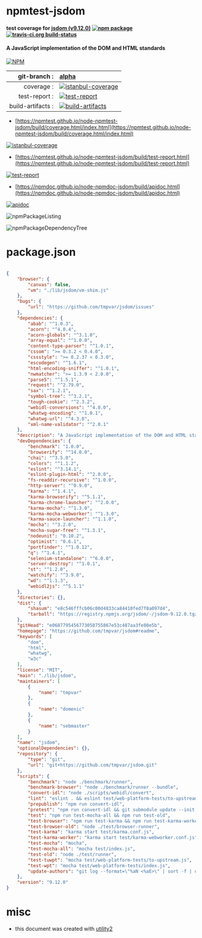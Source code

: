 # npmtest-jsdom

#### test coverage for  [jsdom (v9.12.0)](https://github.com/tmpvar/jsdom#readme)  [![npm package](https://img.shields.io/npm/v/npmtest-jsdom.svg?style=flat-square)](https://www.npmjs.org/package/npmtest-jsdom) [![travis-ci.org build-status](https://api.travis-ci.org/npmtest/node-npmtest-jsdom.svg)](https://travis-ci.org/npmtest/node-npmtest-jsdom)

#### A JavaScript implementation of the DOM and HTML standards

[![NPM](https://nodei.co/npm/jsdom.png?downloads=true&downloadRank=true&stars=true)](https://www.npmjs.com/package/jsdom)

| git-branch : | [alpha](https://github.com/npmtest/node-npmtest-jsdom/tree/alpha)|
|--:|:--|
| coverage : | [![istanbul-coverage](https://npmtest.github.io/node-npmtest-jsdom/build/coverage.badge.svg)](https://npmtest.github.io/node-npmtest-jsdom/build/coverage.html/index.html)|
| test-report : | [![test-report](https://npmtest.github.io/node-npmtest-jsdom/build/test-report.badge.svg)](https://npmtest.github.io/node-npmtest-jsdom/build/test-report.html)|
| build-artifacts : | [![build-artifacts](https://npmtest.github.io/node-npmtest-jsdom/glyphicons_144_folder_open.png)](https://github.com/npmtest/node-npmtest-jsdom/tree/gh-pages/build)|

- [https://npmtest.github.io/node-npmtest-jsdom/build/coverage.html/index.html](https://npmtest.github.io/node-npmtest-jsdom/build/coverage.html/index.html)

[![istanbul-coverage](https://npmtest.github.io/node-npmtest-jsdom/build/screenCapture.buildCi.browser.%252Ftmp%252Fbuild%252Fcoverage.lib.html.png)](https://npmtest.github.io/node-npmtest-jsdom/build/coverage.html/index.html)

- [https://npmtest.github.io/node-npmtest-jsdom/build/test-report.html](https://npmtest.github.io/node-npmtest-jsdom/build/test-report.html)

[![test-report](https://npmtest.github.io/node-npmtest-jsdom/build/screenCapture.buildCi.browser.%252Ftmp%252Fbuild%252Ftest-report.html.png)](https://npmtest.github.io/node-npmtest-jsdom/build/test-report.html)

- [https://npmdoc.github.io/node-npmdoc-jsdom/build/apidoc.html](https://npmdoc.github.io/node-npmdoc-jsdom/build/apidoc.html)

[![apidoc](https://npmdoc.github.io/node-npmdoc-jsdom/build/screenCapture.buildCi.browser.%252Ftmp%252Fbuild%252Fapidoc.html.png)](https://npmdoc.github.io/node-npmdoc-jsdom/build/apidoc.html)

![npmPackageListing](https://npmtest.github.io/node-npmtest-jsdom/build/screenCapture.npmPackageListing.svg)

![npmPackageDependencyTree](https://npmtest.github.io/node-npmtest-jsdom/build/screenCapture.npmPackageDependencyTree.svg)



# package.json

```json

{
    "browser": {
        "canvas": false,
        "vm": "./lib/jsdom/vm-shim.js"
    },
    "bugs": {
        "url": "https://github.com/tmpvar/jsdom/issues"
    },
    "dependencies": {
        "abab": "^1.0.3",
        "acorn": "^4.0.4",
        "acorn-globals": "^3.1.0",
        "array-equal": "^1.0.0",
        "content-type-parser": "^1.0.1",
        "cssom": ">= 0.3.2 < 0.4.0",
        "cssstyle": ">= 0.2.37 < 0.3.0",
        "escodegen": "^1.6.1",
        "html-encoding-sniffer": "^1.0.1",
        "nwmatcher": ">= 1.3.9 < 2.0.0",
        "parse5": "^1.5.1",
        "request": "^2.79.0",
        "sax": "^1.2.1",
        "symbol-tree": "^3.2.1",
        "tough-cookie": "^2.3.2",
        "webidl-conversions": "^4.0.0",
        "whatwg-encoding": "^1.0.1",
        "whatwg-url": "^4.3.0",
        "xml-name-validator": "^2.0.1"
    },
    "description": "A JavaScript implementation of the DOM and HTML standards",
    "devDependencies": {
        "benchmark": "1.0.0",
        "browserify": "^14.0.0",
        "chai": "^3.5.0",
        "colors": "^1.1.2",
        "eslint": "^3.14.1",
        "eslint-plugin-html": "^2.0.0",
        "fs-readdir-recursive": "^1.0.0",
        "http-server": "^0.9.0",
        "karma": "^1.4.1",
        "karma-browserify": "^5.1.1",
        "karma-chrome-launcher": "^2.0.0",
        "karma-mocha": "^1.3.0",
        "karma-mocha-webworker": "^1.3.0",
        "karma-sauce-launcher": "^1.1.0",
        "mocha": "^3.2.0",
        "mocha-sugar-free": "^1.3.1",
        "nodeunit": "0.10.2",
        "optimist": "0.6.1",
        "portfinder": "^1.0.12",
        "q": "^1.4.1",
        "selenium-standalone": "^6.0.0",
        "server-destroy": "^1.0.1",
        "st": "^1.2.0",
        "watchify": "^3.9.0",
        "wd": "^1.1.3",
        "webidl2js": "^5.1.1"
    },
    "directories": {},
    "dist": {
        "shasum": "e8c546fffcb06c00d4833ca84410fed7f8a097d4",
        "tarball": "https://registry.npmjs.org/jsdom/-/jsdom-9.12.0.tgz"
    },
    "gitHead": "e0687795456773058755867e53c487aa3fe80e5b",
    "homepage": "https://github.com/tmpvar/jsdom#readme",
    "keywords": [
        "dom",
        "html",
        "whatwg",
        "w3c"
    ],
    "license": "MIT",
    "main": "./lib/jsdom",
    "maintainers": [
        {
            "name": "tmpvar"
        },
        {
            "name": "domenic"
        },
        {
            "name": "sebmaster"
        }
    ],
    "name": "jsdom",
    "optionalDependencies": {},
    "repository": {
        "type": "git",
        "url": "git+https://github.com/tmpvar/jsdom.git"
    },
    "scripts": {
        "benchmark": "node ./benchmark/runner",
        "benchmark-browser": "node ./benchmark/runner --bundle",
        "convert-idl": "node ./scripts/webidl/convert",
        "lint": "eslint . && eslint test/web-platform-tests/to-upstream --ext .html",
        "prepublish": "npm run convert-idl",
        "pretest": "npm run convert-idl && git submodule update --init --recursive",
        "test": "npm run test-mocha-all && npm run test-old",
        "test-browser": "npm run test-karma && npm run test-karma-worker && npm run test-browser-old",
        "test-browser-old": "node ./test/browser-runner",
        "test-karma": "karma start test/karma.conf.js",
        "test-karma-worker": "karma start test/karma-webworker.conf.js",
        "test-mocha": "mocha",
        "test-mocha-all": "mocha test/index.js",
        "test-old": "node ./test/runner",
        "test-tuwpt": "mocha test/web-platform-tests/to-upstream.js",
        "test-wpt": "mocha test/web-platform-tests/index.js",
        "update-authors": "git log --format=\"%aN <%aE>\" | sort -f | uniq > AUTHORS.txt"
    },
    "version": "9.12.0"
}
```



# misc
- this document was created with [utility2](https://github.com/kaizhu256/node-utility2)
